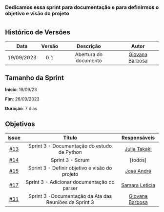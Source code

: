 ### Dedicamos essa sprint para documentação e para definirmos o objetivo e visão do projeto
#

## Histórico de Versões

| Data       | Versão | Descrição                                 | Autor             |
| :--------: | :----: | :--------------------:                    | :---------------: |
| 19/09/2023 |  0.1   | Abertura do documento                     | [Giovana Barbosa ](https://github.com/gio221) |

## Tamanho da Sprint

**Início**: 19/09/23

**Fim**: 26/09/2023

**Duração**: 7 dias

## Objetivos

|                            Issue                             |              Título               |                    Responsáveis                     |
| :----------------------------------------------------------: | :-------------------------------: | :-------------------------------------------------: |
| [#13](https://github.com/unb-mds/2023-2-Squad07/issues/13) |  Sprint 3 - Documentação do estudo de Python  |[Julia Takaki](https://github.com/juliatakaki)   |
| [#14](https://github.com/unb-mds/2023-2-Squad07/issues/14) | Sprint 3 - Scrum |  [todos]|
| [#15](https://github.com/unb-mds/2023-2-Squad07/issues/15) | Sprint 3 - Definir objetivo e visão do projeto| [José André](https://github.com/joseandre25)|
| [#17](https://github.com/unb-mds/2023-2-Squad07/issues/17) | Sprint 3 - Adicionar documentação do parser  |  [Samara Leticia](https://github.com/samarawwleticia)     |
| [#31](https://github.com/unb-mds/2023-2-Squad07/issues/31) | Sprint 3 -Documentação da Ata das Reuniões da Sprint 3  |  [Giovana Barbosa ](https://github.com/gio221) |
